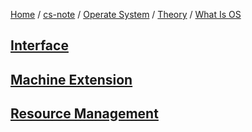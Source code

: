 [Home](https://mengxianbin.github.io) /
[cs-note](https://mengxianbin.github.io/cs-note/content) /
[Operate System](https://mengxianbin.github.io/cs-note/content/Operate%20System) /
[Theory](https://mengxianbin.github.io/cs-note/content/Operate%20System/Theory) /
[What Is OS](https://mengxianbin.github.io/cs-note/content/Operate%20System/Theory/What%20Is%20OS)

## [Interface](https://mengxianbin.github.io/cs-note/content/Operate%20System/Theory/What%20Is%20OS/Interface)

## [Machine Extension](https://mengxianbin.github.io/cs-note/content/Operate%20System/Theory/What%20Is%20OS/Machine%20Extension)

## [Resource Management](https://mengxianbin.github.io/cs-note/content/Operate%20System/Theory/What%20Is%20OS/Resource%20Management)

